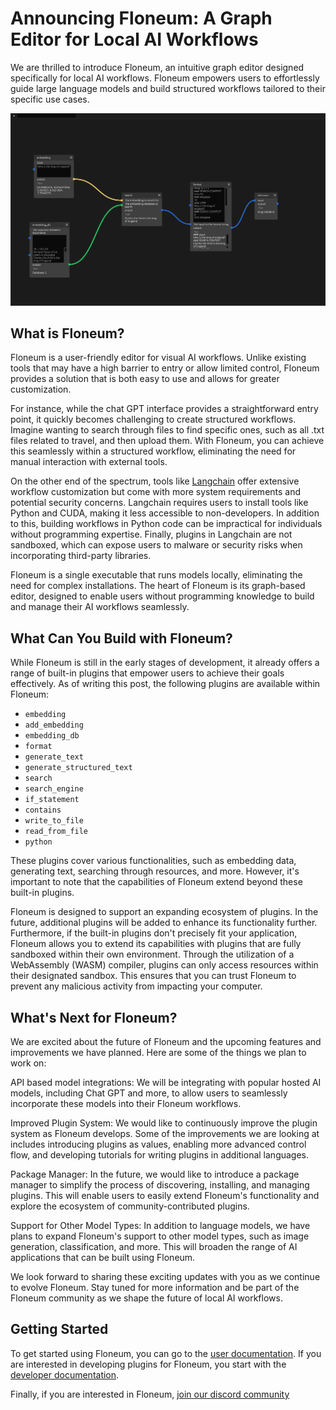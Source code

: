 # Announcing Floneum: A Graph Editor for Local AI Workflows

We are thrilled to introduce Floneum, an intuitive graph editor designed specifically for local AI workflows. Floneum empowers users to effortlessly guide large language models and build structured workflows tailored to their specific use cases.

![Floneum Demo](../../assets/demo-img.png)

## What is Floneum?

Floneum is a user-friendly editor for visual AI workflows. Unlike existing tools that may have a high barrier to entry or allow limited control, Floneum provides a solution that is both easy to use and allows for greater customization.

For instance, while the chat GPT interface provides a straightforward entry point, it quickly becomes challenging to create structured workflows. Imagine wanting to search through files to find specific ones, such as all .txt files related to travel, and then upload them. With Floneum, you can achieve this seamlessly within a structured workflow, eliminating the need for manual interaction with external tools.

On the other end of the spectrum, tools like [Langchain](https://github.com/hwchase17/langchain) offer extensive workflow customization but come with more system requirements and potential security concerns. Langchain requires users to install tools like Python and CUDA, making it less accessible to non-developers. In addition to this, building workflows in Python code can be impractical for individuals without programming expertise. Finally, plugins in Langchain are not sandboxed, which can expose users to malware or security risks when incorporating third-party libraries.

Floneum is a single executable that runs models locally, eliminating the need for complex installations. The heart of Floneum is its graph-based editor, designed to enable users without programming knowledge to build and manage their AI workflows seamlessly.

## What Can You Build with Floneum?

While Floneum is still in the early stages of development, it already offers a range of built-in plugins that empower users to achieve their goals effectively. As of writing this post, the following plugins are available within Floneum:

- `embedding`
- `add_embedding`
- `embedding_db`
- `format`
- `generate_text`
- `generate_structured_text`
- `search`
- `search_engine`
- `if_statement`
- `contains`
- `write_to_file`
- `read_from_file`
- `python`

These plugins cover various functionalities, such as embedding data, generating text, searching through resources, and more. However, it's important to note that the capabilities of Floneum extend beyond these built-in plugins.

Floneum is designed to support an expanding ecosystem of plugins. In the future, additional plugins will be added to enhance its functionality further. Furthermore, if the built-in plugins don't precisely fit your application, Floneum allows you to extend its capabilities with plugins that are fully sandboxed within their own environment. Through the utilization of a WebAssembly (WASM) compiler, plugins can only access resources within their designated sandbox. This ensures that you can trust Floneum to prevent any malicious activity from impacting your computer.

## What's Next for Floneum?

We are excited about the future of Floneum and the upcoming features and improvements we have planned. Here are some of the things we plan to work on:

API based model integrations: We will be integrating with popular hosted AI models, including Chat GPT and more, to allow users to seamlessly incorporate these models into their Floneum workflows.

Improved Plugin System: We would like to continuously improve the plugin system as Floneum develops. Some of the improvements we are looking at includes introducing plugins as values, enabling more advanced control flow, and developing tutorials for writing plugins in additional languages.

Package Manager: In the future, we would like to introduce a package manager to simplify the process of discovering, installing, and managing plugins. This will enable users to easily extend Floneum's functionality and explore the ecosystem of community-contributed plugins.

Support for Other Model Types: In addition to language models, we have plans to expand Floneum's support to other model types, such as image generation, classification, and more. This will broaden the range of AI applications that can be built using Floneum.

We look forward to sharing these exciting updates with you as we continue to evolve Floneum. Stay tuned for more information and be part of the Floneum community as we shape the future of local AI workflows.

## Getting Started

To get started using Floneum, you can go to the [user documentation](https://floneum.com/docs/user/). If you are interested in developing plugins for Floneum, you start with the [developer documentation](https://floneum.com/docs/developer/).

Finally, if you are interested in Floneum, [join our discord community](https://discord.gg/dQdmhuB8q5)
